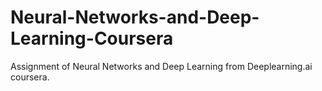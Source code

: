 # Neural-Networks-and-Deep-Learning-Coursera
Assignment of Neural Networks and Deep Learning from Deeplearning.ai coursera.
